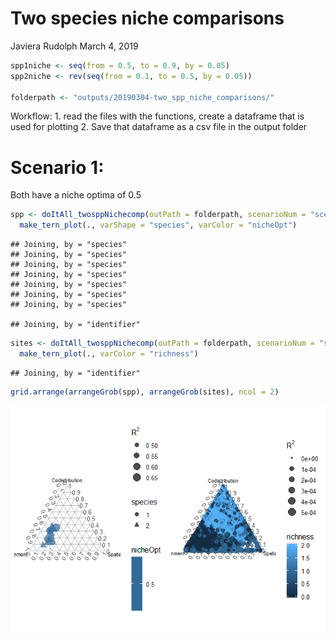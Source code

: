 Two species niche comparisons
================
Javiera Rudolph
March 4, 2019

``` r
spp1niche <- seq(from = 0.5, to = 0.9, by = 0.05)
spp2niche <- rev(seq(from = 0.1, to = 0.5, by = 0.05))

folderpath <- "outputs/20190304-two_spp_niche_comparisons/"
```

Workflow: 1. read the files with the functions, create a dataframe that is used for plotting 2. Save that dataframe as a csv file in the output folder

Scenario 1:
===========

Both have a niche optima of 0.5

``` r
spp <- doItAll_twosppNichecomp(outPath = folderpath, scenarioNum = "scenario1", indSites = FALSE) %>% 
  make_tern_plot(., varShape = "species", varColor = "nicheOpt")
```

    ## Joining, by = "species"
    ## Joining, by = "species"
    ## Joining, by = "species"
    ## Joining, by = "species"
    ## Joining, by = "species"
    ## Joining, by = "species"
    ## Joining, by = "species"

    ## Joining, by = "identifier"

``` r
sites <- doItAll_twosppNichecomp(outPath = folderpath, scenarioNum = "scenario1", indSites = TRUE) %>% 
  make_tern_plot(., varColor = "richness")
```

    ## Joining, by = "identifier"

``` r
grid.arrange(arrangeGrob(spp), arrangeGrob(sites), ncol = 2)
```

![](two_spp_niche_comparisons_files/figure-markdown_github/scenario1-1.png)
